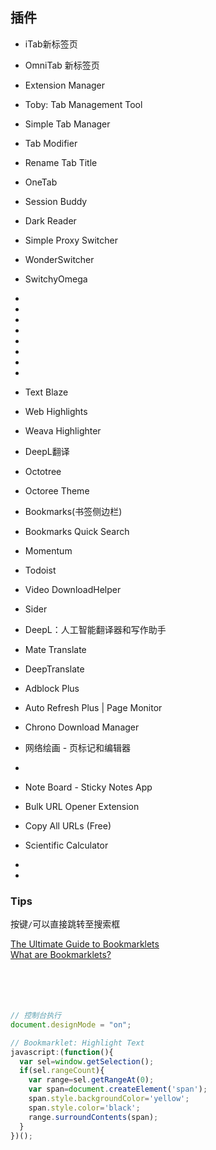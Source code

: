 ## 插件
- iTab新标签页
- OmniTab 新标签页
- Extension Manager

- Toby: Tab Management Tool
- Simple Tab Manager
- Tab Modifier
- Rename Tab Title
- OneTab
- Session Buddy

- Dark Reader

- Simple Proxy Switcher
- WonderSwitcher
- SwitchyOmega
- 
- 
- 
- 
- 
- 
- 
- 
- Text Blaze

- Web Highlights
- Weava Highlighter

- DeepL翻译
- Octotree
- Octoree Theme

- Bookmarks(书签侧边栏)
- Bookmarks Quick Search

- Momentum
- Todoist
- Video DownloadHelper
- Sider

- DeepL：人工智能翻译器和写作助手
- Mate Translate
- DeepTranslate

- Adblock Plus
- Auto Refresh Plus | Page Monitor
- Chrono Download Manager
- 网络绘画 - 页标记和编辑器
- 
- Note Board - Sticky Notes App

- Bulk URL Opener Extension
- Copy All URLs (Free)

- Scientific Calculator
- 
- 

### Tips
按键`/`可以直接跳转至搜索框


[The Ultimate Guide to Bookmarklets](https://www.bookmarkllama.com/blog/bookmarklets)  
[What are Bookmarklets?](https://www.freecodecamp.org/news/what-are-bookmarklets/)  
[]()  
[]()  
[]()  
[]()  
[]()  


```javascript
// 控制台执行
document.designMode = "on";

// Bookmarklet: Highlight Text
javascript:(function(){
  var sel=window.getSelection();
  if(sel.rangeCount){
    var range=sel.getRangeAt(0);
    var span=document.createElement('span');
    span.style.backgroundColor='yellow';
    span.style.color='black';
    range.surroundContents(span);
  }
})();

```